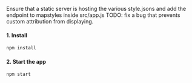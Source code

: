 Ensure that a static server is hosting the various style.jsons and add the endpoint to mapstyles inside src/app.js
TODO: fix a bug that prevents custom attribution from displaying.
#### 1. Install

```sh
npm install
```

#### 2. Start the app

```sh
npm start
```
